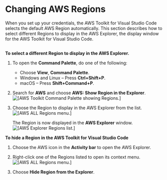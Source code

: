 # Changing AWS Regions<a name="setup-region"></a>

 When you set up your credentials, the AWS Toolkit for Visual Studio Code selects the default AWS Region automatically\. This section describes how to select different Regions to display in the AWS Explorer, the display window for the AWS Toolkit for Visual Studio Code\. 

## <a name="select-new-region"></a>

**To select a different Region to display in the AWS Explorer\.**

1. To open the **Command Palette**, do one of the following:
   + Choose **View**, **Command Palette**\.
   + Windows and Linux – Press **Ctrl\+Shift\+P**\.
   + macOS – Press **Shift\+Command\+P**\.

1. Search for **AWS** and choose **AWS: Show Region in the Explorer**\.  
![\[AWS Toolkit Command Palette showing Regions.\]](http://docs.aws.amazon.com/toolkit-for-vscode/latest/userguide/images/aws-toolkit-show-regions.png)

1. Choose the Region to display in the AWS Explorer from the list\.  
![\[AWS ALL Regions menu.\]](http://docs.aws.amazon.com/toolkit-for-vscode/latest/userguide/images/aws-toolkit-select-region.png)

   The Region is now displayed in the **AWS Explorer** window\.  
![\[AWS Explorer Regions list.\]](http://docs.aws.amazon.com/toolkit-for-vscode/latest/userguide/images/aws-toolkit-region-added.png)

**To hide a Region in the AWS Toolkit for Visual Studio Code**

1. Choose the AWS icon in the **Activity bar** to open the AWS Explorer\.

1. Right\-click one of the Regions listed to open its context menu\.  
![\[AWS ALL Regions menu.\]](http://docs.aws.amazon.com/toolkit-for-vscode/latest/userguide/images/aws-toolkit-region-context-menu.png)

1. Choose **Hide Region from the Explorer**\.